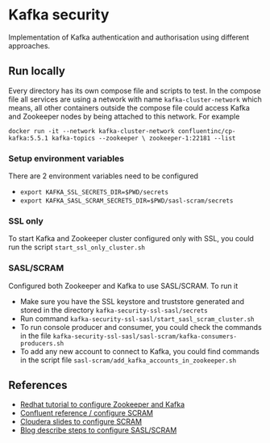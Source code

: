 # Kafka security

Implementation of Kafka authentication and authorisation using different approaches.


## Run locally

Every directory has its own compose file and scripts to test. In the compose file
all services are using a network with name `kafka-cluster-network` which means,
all other containers outside the compose file could access Kafka and Zookeeper nodes by
being attached to this network. For example

```
docker run -it --network kafka-cluster-network confluentinc/cp-kafka:5.5.1 kafka-topics --zookeeper \ zookeeper-1:22181 --list
```

### Setup environment variables

There are 2 environment variables need to be configured

- `export KAFKA_SSL_SECRETS_DIR=$PWD/secrets`
- `export KAFKA_SASL_SCRAM_SECRETS_DIR=$PWD/sasl-scram/secrets`  


### SSL only

To start Kafka and Zookeeper cluster configured only with SSL, you could run the script `start_ssl_only_cluster.sh`

### SASL/SCRAM

Configured both Zookeeper and Kafka to use SASL/SCRAM. To run it

- Make sure you have the SSL keystore and truststore generated and stored in the directory
`kafka-security-ssl-sasl/secrets`
- Run command `kafka-security-ssl-sasl/start_sasl_scram_cluster.sh`
- To run console producer and consumer, you could check the commands in the file `kafka-security-ssl-sasl/sasl-scram/kafka-consumers-producers.sh`
- To add any new account to connect to Kafka, you could find commands in the script file `sasl-scram/add_kafka_accounts_in_zookeeper.sh`


## References

- [Redhat tutorial to configure Zookeeper and Kafka](https://access.redhat.com/documentation/en-us/red_hat_amq_streams/1.0-beta/html/using_amq_streams_on_red_hat_enterprise_linux_rhel/configuring_zookeeper#assembly-configuring-zookeeper-authentication-str)
- [Confluent reference / configure SCRAM](https://docs.confluent.io/current/kafka/authentication_sasl/authentication_sasl_scram.html)
- [Cloudera slides to configure SCRAM](https://www.slideshare.net/JeanPaulAzar1/kafka-tutorial-kafka-security)
- [Blog describe steps to configure SASL/SCRAM](https://sharebigdata.wordpress.com/category/kafka/multiple-saslplainscram/)
